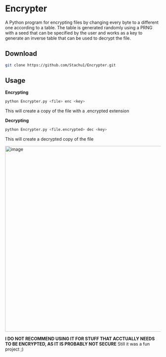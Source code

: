 # Encrypter
A Python program for encrypting files by changing every byte to a different one according to a table. The table is generated randomly using a PRNG with a seed that can be specified by the user and works as a key to generate an inverse table that can be used to decrypt the file.

## Download
```bash
git clone https://github.com/Stachu1/Encrypter.git
```

## Usage
**Encrypting**
```bash
python Encrypter.py <file> enc <key>
```
This will create a copy of the file with a .encrypted extension

**Decrypting**
```bash
python Encrypter.py <file.encrypted> dec <key>
```
This will create a decrypted copy of the file

<img width="600" alt="image" src="https://github.com/Stachu1/Encrypter/assets/77758413/d62d4a33-5697-4172-8187-3551e69436d6">

**I DO NOT RECOMMEND USING IT FOR STUFF THAT ACCTUALLY NEEDS TO BE ENCRYPTED, AS IT IS PROBABLY NOT SECURE**
Still it was a fun project ;)
